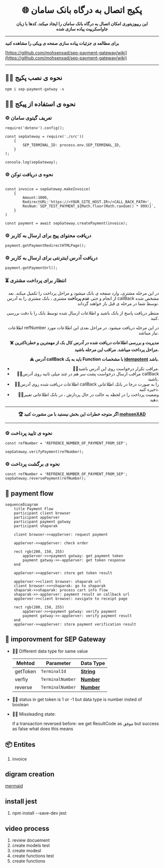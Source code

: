 
<h1 align="center" style="font-family:'tahoma';" >
🌐 پکیج اتصال به درگاه بانک سامان
</h1>

<div align="center" style="font-family:'tahoma';">
  <strong>
  این ریپوزیتوری امکان اتصال به درگاه بانک سامان را ایجاد میکند.
کدها با زبان جاواسکریپت پیاده سازی شده
  </strong>
</div>



---
**برای مطالعه ی جزئیات پیاده سازی صفحه ی ویکی را مشاهده کنید**

[https://github.com/mohsenxad/sep-payment-gateway/wiki](https://github.com/mohsenxad/sep-payment-gateway/wiki)

---

## 👨‍💻 نحوه ی نصب پکیج

```
npm i sep-payment-gatway -s
```

## 👨‍💻 نحوه ی استفاده از پیکج

### ⚙️ تعریف گیتوی سامان

<div align="left">

```
require('dotenv').config();

const sepGateway = require('./src')(
    {
        SEP_TERMINAL_ID: process.env.SEP_TERMINAL_ID,
    }
);

console.log(sepGateway);
```

</div>


### ⚙️ نحوه ی دریافت توکن

<div align="left">

```

const invoice = sepGateway.makeInvoice(
    {
        Amount:1000,
        RedirectURL:'https://<YOUR_SITE_HOST.IR>/<CALL_BACK_PATH>',
        ResNum:`SEP_TEST_PAYMENT_${Math.floor(Math.random() * 999)}`,
    }
)

const payment = await sepGateway.createPayment(invoice);
```

</div>


### ⚙️ دریافت محتوای پیج برای ارسال به کاربر

<div align="left">

```
payment.getPaymentRedirectHTMLPage();
```

</div>

### ⚙️ دریافت آدرس اینترنتی  برای ارسال به کاربر

<div align="left">

```
payment.getPaymentUrl();

```

</div>


### ⏳ انتظار برای پرداخت مشتری

<div align="right">

در این مرحله مشتری، وارد صفحه ی بانک میشود و مراحل پرداخت را تکمیل میکند. بعد از انجام و حتی  **عدم پرداخت** مشتری ، بانک مشتری را به آدرس  callBack مشخص شده توسط شما در مرحله ی قبل باز خواهند گرداند.

منتظر دریافت پاسخ از بانک باشید و اطلاعات ارسال شده توسط بانک را با دقت بررسی کنید. 

اطلاعات refNumber در این مرحله دریافت میشود. در مراحل بعدی این اطلاعات مورد نیاز میباشد.


**☠️ مدیریت و بررسی اطلاعات دریافت شده در آدرس کال بک از مهمترین و خطرناکترین مراحل پرداخت میباشد.
مراقب این مرحله باشید.**

**⚠️ آدرس callBack باید به یک Function با مشخصات [idempotent](https://dev.to/hzoltan/what-is-an-idempotent-function-2hkn) باشد.**

- 🏴‍☠️مراقب تکرار درخواست روی این آدرس باشید.
- 🏴‍☠️مراقب ارسال درخواست پشت سر هم در چند میلی ثانیه روی آدرس callBack باشید.
- 🏴‍☠️اطلاعات دریافت شده روی آدرس callBack را به صورت درجا در بانک اطلاعاتی ذخیره کنید.
- 🏴‍☠️وضعیت پرداخت را در لحظه به حالت در حال پردازش ، در بانک اطلاعاتی  تغییر دهید.



---

<div align="center">

**🏆 اگر متوجه خطرات این بخش نیستید با من مشورت کنید [mohsenXAD](https://t.me/MohsenXad)**


</div>

---



</div>


### ⚙️ نحوه ی تایید پرداخت

<div align="left">

```
const refNumber = 'REFRENCE_NUMBER_OF_PAYMENT_FROM_SEP';

sepGateway.verifyPayment(refNumber);
```

</div>


### ⚙️ نحوه ی برگشت پرداخت

<div align="left">

```
const refNumber = 'REFRENCE_NUMBER_OF_PAYMENT_FROM_SEP';
sepGateway.reversePayment(refNumber);
```

</div>

## 📐 payment flow
```mermaid
sequenceDiagram
    title Payment Flow
    participant client browser
    participant appServer
    participant payment gatway
    participant shaparak

    client browser->>appServer: request payment

    appServer->>appServer: check order
    
    rect rgb(200, 150, 255)
        appServer->>+payment gatway: get payment token
        payment gatway->>-appServer: get token response
    end
    
    appServer->>appServer: store get token result

    appServer->>client browser: shaparak url
    client browser->>+shaparak: go to shaparak
    shaparak->>shaparak: process cart info flow
    shaparak->>-appServer: payment result on callback url
    appServer->>client browser: navigate to receipt page
    
    rect rgb(200, 150, 255)
        appServer->>+payment gatway: verify payment
        payment gatway->>-appServer: verify payment result
    end
    appServer->>appServer: store payment verification result
```

## 💎 imporovment for SEP Gateway

- 🤷‍♂️ Different data type for same value

    |Mehtod|Parameter|Data Type|
    |---|---|---|
    |getToken|`TerminalId`|**[String](https://developer.mozilla.org/en-US/docs/Web/JavaScript/Reference/Global_Objects/String)**|
    |verfiy|`TerminalNumber`|**[Number](https://developer.mozilla.org/en-US/docs/Web/JavaScript/Reference/Global_Objects/Number)**|
    |reverse|`TerminalNumber`|**[Number](https://developer.mozilla.org/en-US/docs/Web/JavaScript/Reference/Global_Objects/Number)**|


- 🤷‍♂️ status in get token is 1 or -1 but data type is number insted of boolean

- 🤷‍♂️ Missleading state:

    if a transaction reversed before: we get ResultCode as موفق but success as false
    what does this means

## 📦 Entites

1. invoice


## digram creation

[mermaid](https://mermaid.js.org/syntax/sequenceDiagram.html)

## install jest
1. npm install --save-dev jest

## video process

1. review docuement
2. create models test
3. create modesl
4. create functions test
5. create functions